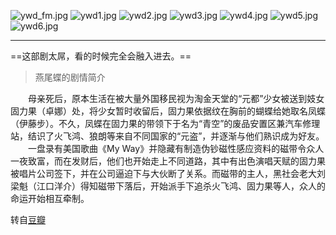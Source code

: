 ![ywd_fm.jpg](http://imgchr.com/images/ywd_fm.jpg)
![ywd1.jpg](http://imgchr.com/images/ywd1.jpg)
![ywd2.jpg](http://imgchr.com/images/ywd2.jpg)
![ywd3.jpg](http://imgchr.com/images/ywd3.jpg)
![ywd4.jpg](http://imgchr.com/images/ywd4.jpg)
![ywd5.jpg](http://imgchr.com/images/ywd5.jpg)
![ywd6.jpg](http://imgchr.com/images/ywd6.jpg)

---

==这部剧太屌，看的时候完全会融入进去。==

>燕尾蝶的剧情简介

　　母亲死后，原本生活在被大量外国移民视为淘金天堂的“元都”少女被送到妓女固力果（卓娜）处，将少女暂时收留后，固力果依据纹在胸前的蝴蝶给她取名凤蝶（伊藤步）。不久，凤蝶在固力果的带领下于名为“青空”的废品安置区兼汽车修理站，结识了火飞鸿、狼朗等来自不同国家的“元盗”，并逐渐与他们熟识成为好友。
　　一盘录有美国歌曲《My Way》并隐藏有制造伪钞磁性感应资料的磁带令众人一夜致富，而在发财后，他们也开始走上不同道路，其中有出色演唱天赋的固力果被唱片公司签下，并在公司逼迫下与大伙断了关系。而磁带的主人，黑社会老大刘梁魁（江口洋介）得知磁带下落后，开始派手下追杀火飞鸿、固力果等人，众人的命运开始相互牵制。

转自[豆瓣](http://movie.douban.com/subject/1307793/)